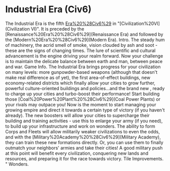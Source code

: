 # Industrial Era (Civ6)

The Industrial Era is the fifth [Era%20%28Civ6%29](era) in "[Civilization%20VI](Civilization VI)". It is preceded by the [Renaissance%20Era%20%28Civ6%29](Renaissance Era) and followed by the [Modern%20Era%20%28Civ6%29](Modern Era).
Intro.
 The steady hum of machinery, the acrid smell of smoke, vision clouded by ash and soot - these are the signs of changing times. The lure of scientific and cultural advancement is the engine driving your realm forward. Now your challenge is to maintain the delicate balance between earth and man, between peace and war.
Game Info.
The Industrial Era brings progress for your civilization on many levels: more gunpowder-based weapons (although that doesn't make real difference as of yet), the first area-of-effect buildings, new economy-related districts which finally allow your cities to grow further, powerful culture-oriented buildings and policies...and the brand new , ready to charge up your cities and turbo-boost their performance! Start building those [Coal%20Power%20Plant%20%28Civ6%29](Coal Power Plants) or your rivals may outpace you!
Now is the moment to start managing your growing empire and direct it towards a certain type of victory (if you haven't already). The new boosters will allow your cities to supercharge their building and training activities - use this to enlarge your army (if you need), to build up your infrastructure and work on wonders.
The ability to form Corps and Fleets will allow militarily weaker civilizations to even the odds, and with the [Military%20Academy%20%28Civ6%29](Military Academy), they can train these new formations directly. Or, you can use them to finally outmatch your neighbors' armies and take their cities! A good military push at this point will benefit every civilization, conquering new lands and resources, and preparing it for the race towards victory.
Tile Improvements.
" 
Wonders.
 
 